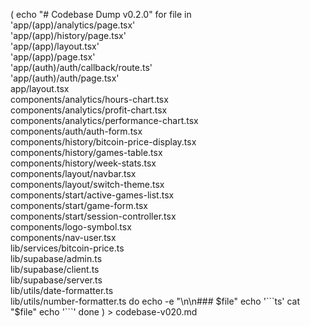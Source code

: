 (
echo "# Codebase Dump v0.2.0"
for file in \
'app/(app)/analytics/page.tsx' \
'app/(app)/history/page.tsx' \
'app/(app)/layout.tsx' \
'app/(app)/page.tsx' \
'app/(auth)/auth/callback/route.ts' \
'app/(auth)/auth/page.tsx' \
app/layout.tsx \
components/analytics/hours-chart.tsx \
components/analytics/profit-chart.tsx \
components/analytics/performance-chart.tsx \
components/auth/auth-form.tsx \
components/history/bitcoin-price-display.tsx \
components/history/games-table.tsx \
components/history/week-stats.tsx \
components/layout/navbar.tsx \
components/layout/switch-theme.tsx \
components/start/active-games-list.tsx \
components/start/game-form.tsx \
components/start/session-controller.tsx \
components/logo-symbol.tsx \
components/nav-user.tsx \
lib/services/bitcoin-price.ts \
lib/supabase/admin.ts \
lib/supabase/client.ts \
lib/supabase/server.ts \
lib/utils/date-formatter.ts \
lib/utils/number-formatter.ts 
do
  echo -e "\n\n### $file"
  echo '```ts'
  cat "$file"
  echo '```'
done
) > codebase-v020.md
